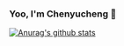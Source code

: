 ### Yoo, I'm Chenyucheng 👋
[![Anurag's github stats](https://github-readme-stats.vercel.app/api?username=chenyucheng0503)](https://github.com/anuraghazra/github-readme-stats)
